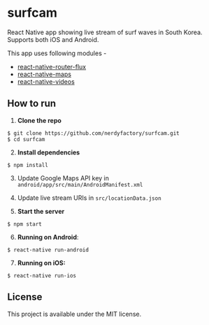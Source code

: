 # surfcam
React Native app showing live stream of surf waves in South Korea. Supports both iOS and Android.

This app uses following modules -
* [react-native-router-flux](https://github.com/aksonov/react-native-router-flux)
* [react-native-maps](https://github.com/lelandrichardson/react-native-maps)
* [react-native-videos](https://github.com/brentvatne/react-native-video)

## How to run

1. **Clone the repo**

  ```
  $ git clone https://github.com/nerdyfactory/surfcam.git
  $ cd surfcam
  ```
2. **Install dependencies**

  ```
  $ npm install
  ```

3. Update Google Maps API key in `android/app/src/main/AndroidManifest.xml`

4. Update live stream URIs in `src/locationData.json`

5. **Start the server**

  ```
  $ npm start
  ```
6. **Running on Android**:

  ```
  $ react-native run-android
  ```


7. **Running on iOS:**

  ```
  $ react-native run-ios
  ```

## License

This project is available under the MIT license.
